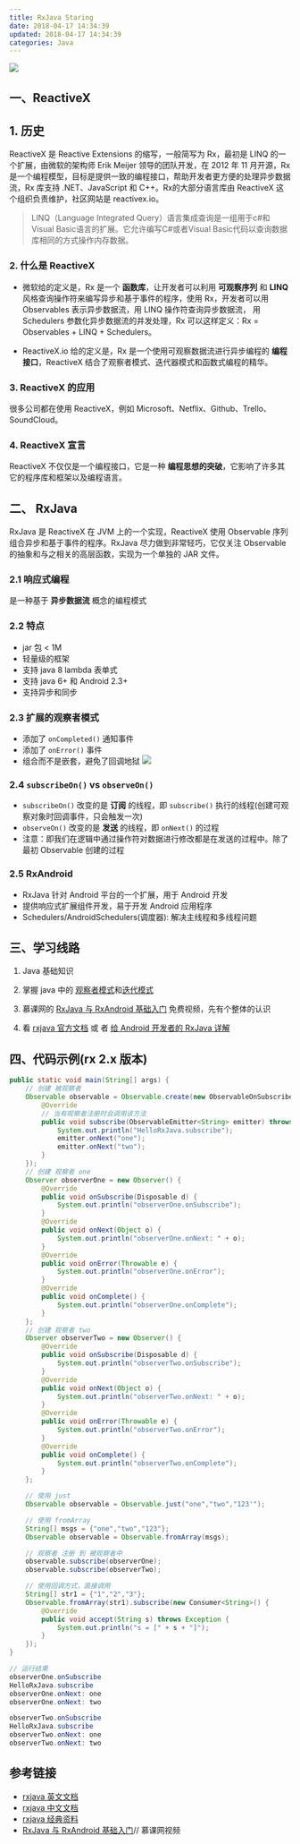 ```yaml
---
title: RxJava Staring
date: 2018-04-17 14:34:39
updated: 2018-04-17 14:34:39
categories: Java
---
```


![](http://images.jessechiu.com/rxjava.jpg)

## 一、ReactiveX

## 1. 历史
ReactiveX 是 Reactive Extensions 的缩写，一般简写为 Rx，最初是 LINQ 的一个扩展，由微软的架构师 Erik Meijer 领导的团队开发，在 2012 年 11 月开源，Rx 是一个编程模型，目标是提供一致的编程接口，帮助开发者更方便的处理异步数据流，Rx 库支持 .NET、JavaScript 和 C++。Rx的大部分语言库由 ReactiveX 这个组织负责维护，社区网站是 reactivex.io。

> LINQ（Language Integrated Query）语言集成查询是一组用于c#和Visual Basic语言的扩展。它允许编写C#或者Visual Basic代码以查询数据库相同的方式操作内存数据。

### 2. 什么是 ReactiveX
- 微软给的定义是，Rx 是一个 **函数库**，让开发者可以利用 **可观察序列** 和 **LINQ** 风格查询操作符来编写异步和基于事件的程序，使用 Rx，开发者可以用 Observables 表示异步数据流，用 LINQ 操作符查询异步数据流， 用 Schedulers 参数化异步数据流的并发处理，Rx 可以这样定义：Rx = Observables + LINQ + Schedulers。

- ReactiveX.io 给的定义是，Rx 是一个使用可观察数据流进行异步编程的 **编程接口**，ReactiveX 结合了观察者模式、迭代器模式和函数式编程的精华。

### 3. ReactiveX 的应用
很多公司都在使用 ReactiveX，例如 Microsoft、Netflix、Github、Trello、SoundCloud。

### 4. ReactiveX 宣言
ReactiveX 不仅仅是一个编程接口，它是一种 **编程思想的突破**，它影响了许多其它的程序库和框架以及编程语言。


## 二、 RxJava
RxJava 是 ReactiveX 在 JVM 上的一个实现，ReactiveX 使用 Observable 序列组合异步和基于事件的程序。RxJava 尽力做到非常轻巧，它仅关注 Observable 的抽象和与之相关的高层函数，实现为一个单独的 JAR 文件。

### 2.1 响应式编程
是一种基于 **异步数据流** 概念的编程模式

### 2.2 特点
- jar 包 < 1M 
- 轻量级的框架
- 支持 java 8 lambda 表单式
- 支持 java 6+ 和 Android 2.3+
- 支持异步和同步

### 2.3 扩展的观察者模式
- 添加了 `onCompleted()` 通知事件
- 添加了 `onError()` 事件
- 组合而不是嵌套，避免了回调地狱
![](http://images.jessechiu.com/rajava-observable.png)

### 2.4 `subscribeOn()` vs `observeOn()`
- `subscribeOn()` 改变的是 **订阅** 的线程，即 `subscribe()` 执行的线程(创建可观察对象时回调事件，只会触发一次)
- `observeOn()` 改变的是 **发送** 的线程，即 `onNext()` 的过程
- 注意：即我们在逻辑中通过操作符对数据进行修改都是在发送的过程中。除了最初 Observable 创建的过程

### 2.5  RxAndroid
- RxJava 针对 Android 平台的一个扩展，用于 Android 开发
- 提供响应式扩展组件开发，易于开发 Android 应用程序
- Schedulers/AndroidSchedulers(调度器): 解决主线程和多线程问题


## 三、学习线路

1. Java 基础知识

2. 掌握 java 中的 [观察者模式](/2018/04/18/java-observer-design/)和[迭代模式](/2018/04/13/java-iterator-design/)

3. 慕课网的 [RxJava 与 RxAndroid 基础入门](https://www.imooc.com/learn/877) 免费视频，先有个整体的认识

4. 看 [rxjava 官方文档](https://github.com/ReactiveX/RxJava/wiki/) 或 者 [给 Android 开发者的 RxJava 详解](http://gank.io/post/560e15be2dca930e00da1083)


## 四、代码示例(rx 2.x 版本)
```java
public static void main(String[] args) {
    // 创建 被观察者
    Observable observable = Observable.create(new ObservableOnSubscribe<String>() {
        @Override
        // 当有观察者注册时会调用该方法
        public void subscribe(ObservableEmitter<String> emitter) throws Exception {
            System.out.println("HelloRxJava.subscribe");
            emitter.onNext("one");
            emitter.onNext("two");
        }
    });
    // 创建 观察者 one
    Observer observerOne = new Observer() {
        @Override
        public void onSubscribe(Disposable d) {
            System.out.println("observerOne.onSubscribe");
        }
        @Override
        public void onNext(Object o) {
            System.out.println("observerOne.onNext: " + o);
        }
        @Override
        public void onError(Throwable e) {
            System.out.println("observerOne.onError");
        }
        @Override
        public void onComplete() {
            System.out.println("observerOne.onComplete");
        }
    };
    // 创建 观察者 two
    Observer observerTwo = new Observer() {
        @Override
        public void onSubscribe(Disposable d) {
            System.out.println("observerTwo.onSubscribe");
        }
        @Override
        public void onNext(Object o) {
            System.out.println("observerTwo.onNext: " + o);
        }
        @Override
        public void onError(Throwable e) {
            System.out.println("observerTwo.onError");
        }
        @Override
        public void onComplete() {
            System.out.println("observerTwo.onComplete");
        }
    };

    // 使用 just
    Observable observable = Observable.just("one","two","123'");

    // 使用 fromArray
    String[] msgs = {"one","two","123"};
    Observable observable = Observable.fromArray(msgs);

    // 观察者 注册 到 被观察者中
    observable.subscribe(observerOne);
    observable.subscribe(observerTwo);

    // 使用回调方式，直接调用
    String[] str1 = {"1","2","3"};
    Observable.fromArray(str1).subscribe(new Consumer<String>() {
        @Override
        public void accept(String s) throws Exception {
            System.out.println("s = [" + s + "]");
        }
    });
}

// 运行结果
observerOne.onSubscribe
HelloRxJava.subscribe
observerOne.onNext: one
observerOne.onNext: two

observerTwo.onSubscribe
HelloRxJava.subscribe
observerTwo.onNext: one
observerTwo.onNext: two
```


## 参考链接
- [rxjava 英文文档](https://github.com/ReactiveX/RxJava/wiki/)
- [rxjava 中文文档](https://mcxiaoke.gitbooks.io/rxdocs/content/)
- [rxjava 经典资料](https://github.com/lzyzsd/Awesome-RxJava/)
- [RxJava 与 RxAndroid 基础入门](https://www.imooc.com/learn/877)// 慕课网视频

